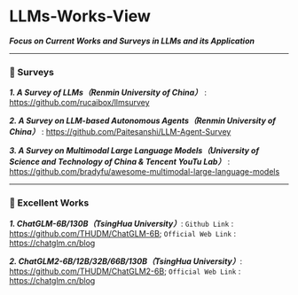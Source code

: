 # LLMs-Works-View
***Focus on Current Works and Surveys in LLMs and its Application***

---

### 🧬 Surveys
***1. A Survey of LLMs（Renmin University of China）*** : https://github.com/rucaibox/llmsurvey

***2. A Survey on LLM-based Autonomous Agents（Renmin University of China）*** : https://github.com/Paitesanshi/LLM-Agent-Survey

***3. A Survey on Multimodal Large Language Models（University of Science and Technology of China & Tencent YouTu Lab）*** : https://github.com/bradyfu/awesome-multimodal-large-language-models


---

### 💊 Excellent Works

***1. ChatGLM-6B/130B（TsingHua University）***: `Github Link` : https://github.com/THUDM/ChatGLM-6B; `Official Web Link` : https://chatglm.cn/blog

***2. ChatGLM2-6B/12B/32B/66B/130B（TsingHua University）***: https://github.com/THUDM/ChatGLM2-6B; `Official Web Link` : https://chatglm.cn/blog
